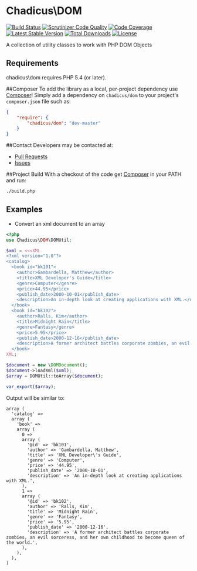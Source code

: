 # Chadicus\DOM
[![Build Status](http://img.shields.io/travis/chadicus/dom-php.svg?style=flat)](https://travis-ci.org/chadicus/dom-php)
[![Scrutinizer Code Quality](http://img.shields.io/scrutinizer/g/chadicus/dom-php.svg?style=flat)](https://scrutinizer-ci.com/g/chadicus/dom-php/)
[![Code Coverage](http://img.shields.io/coveralls/chadicus/dom-php.svg?style=flat)](https://coveralls.io/r/chadicus/dom-php)
[![Latest Stable Version](http://img.shields.io/packagist/v/chadicus/dom.svg?style=flat)](https://packagist.org/packages/chadicus/dom)
[![Total Downloads](http://img.shields.io/packagist/dt/chadicus/dom.svg?style=flat)](https://packagist.org/packages/chadicus/dom)
[![License](http://img.shields.io/packagist/l/chadicus/dom.svg?style=flat)](https://packagist.org/packages/chadicus/dom)



A collection of utility classes to work with PHP DOM Objects

## Requirements

chadicus\dom requires PHP 5.4 (or later).

##Composer
To add the library as a local, per-project dependency use [Composer](http://getcomposer.org)! Simply add a dependency on
`chadicus/dom` to your project's `composer.json` file such as:

```json
{
    "require": {
        "chadicus/dom": "dev-master"
    }
}
```
##Contact
Developers may be contacted at:

 * [Pull Requests](https://github.com/chadicus/dom-php/pulls)
 * [Issues](https://github.com/chadicus/dom-php/issues)

##Project Build
With a checkout of the code get [Composer](http://getcomposer.org) in your PATH and run:

```sh
./build.php
```
## Examples

* Convert an xml document to an array
```php
<?php
use Chadicus\DOM\DOMUtil;

$xml = <<<XML
<?xml version="1.0"?>                                                                                                    
<catalog>                                                                                                                
  <book id="bk101">                                                                                                      
    <author>Gambardella, Matthew</author>                                                                                
    <title>XML Developer's Guide</title>                                                                                 
    <genre>Computer</genre>                                                                                              
    <price>44.95</price>                                                                                                 
    <publish_date>2000-10-01</publish_date>                                                                              
    <description>An in-depth look at creating applications with XML.</description>                                       
  </book>                                                                                                                
  <book id="bk102">                                                                                                      
    <author>Ralls, Kim</author>                                                                                          
    <title>Midnight Rain</title>                                                                                         
    <genre>Fantasy</genre>                                                                                               
    <price>5.95</price>                                                                                                  
    <publish_date>2000-12-16</publish_date>                                                                              
    <description>A former architect battles corporate zombies, an evil sorceress, and her own childhood to become queen of the world.</description>
  </book>                                                                                                                
XML;

$document = new \DOMDocument();
$document->loadXml($xml);
$array = DOMUtil::toArray($document);

var_export($array);

```

Output will be similar to:

```
array (
  'catalog' => 
  array (
    'book' => 
    array (
      0 => 
      array (
        '@id' => 'bk101',
        'author' => 'Gambardella, Matthew',
        'title' => 'XML Developer\'s Guide',
        'genre' => 'Computer',
        'price' => '44.95',
        'publish_date' => '2000-10-01',
        'description' => 'An in-depth look at creating applications with XML.',
      ),
      1 => 
      array (
        '@id' => 'bk102',
        'author' => 'Ralls, Kim',
        'title' => 'Midnight Rain',
        'genre' => 'Fantasy',
        'price' => '5.95',
        'publish_date' => '2000-12-16',
        'description' => 'A former architect battles corporate zombies, an evil sorceress, and her own childhood to become queen of the world.',
      ),
    ),
  ),
)
```



